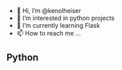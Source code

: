 - 👋 Hi, I’m @kenolheiser
- 👀 I’m interested in python projects
- 🌱 I’m currently learning Flask
- 📫 How to reach me ...

Python
------

<!---
kenolheiser/kenolheiser is a ✨ special ✨ repository because its `README.md` (this file) appears on your GitHub profile.
You can click the Preview link to take a look at your changes.
--->
